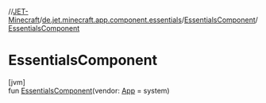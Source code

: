 //[JET-Minecraft](../../../index.md)/[de.jet.minecraft.app.component.essentials](../index.md)/[EssentialsComponent](index.md)/[EssentialsComponent](-essentials-component.md)

# EssentialsComponent

[jvm]\
fun [EssentialsComponent](-essentials-component.md)(vendor: [App](../../de.jet.minecraft.structure.app/-app/index.md) = system)
